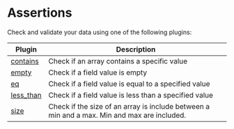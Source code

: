 # Assertions

Check and validate your data using one of the following plugins:

| Plugin | Description |
|---|---|
| [contains](./contains.md) | Check if an array contains a specific value |
| [empty](./empty.md) | Check if a field value is empty |
| [eq](./eq.md) | Check if a field value is equal to a specified value |
| [less_than](./less_than.md) | Check if a field value is less than a specified value |
| [size](./size.md) | Check if the size of an array is include between a min and a max. Min and max are included. |
